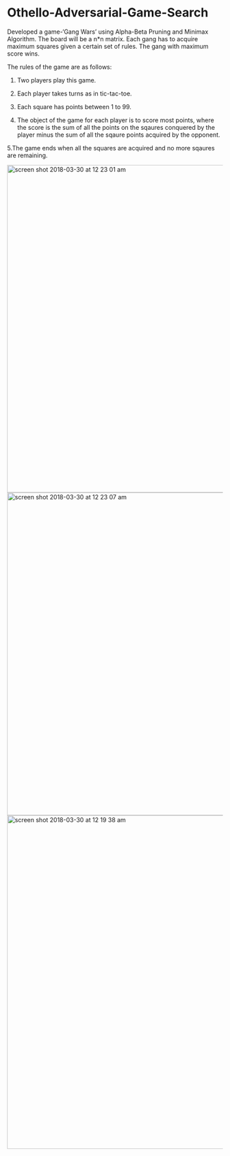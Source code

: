 # Othello-Adversarial-Game-Search
Developed a game-‘Gang Wars’ using Alpha-Beta Pruning and Minimax Algorithm. The board will be a n*n matrix. Each gang has to acquire maximum squares given a certain set of rules. The gang with maximum score wins.

The rules of the game are as follows:

1. Two players play this game.

2. Each player takes turns as in tic-tac-toe.

3. Each square has points between 1 to 99.

4. The object of the game for each player is to score most points, where the score is the sum of all the points on the sqaures conquered by the player minus the sum of all the sqaure points acquired by the opponent.

5.The game ends when all the squares are acquired and no more sqaures are remaining.

<img width="763" alt="screen shot 2018-03-30 at 12 23 01 am" src="https://user-images.githubusercontent.com/23444062/38128709-938af5dc-33b0-11e8-935d-a31702d1b44d.png">

<img width="752" alt="screen shot 2018-03-30 at 12 23 07 am" src="https://user-images.githubusercontent.com/23444062/38128718-979d3dba-33b0-11e8-8af5-3ee858ff7491.png">


<img width="777" alt="screen shot 2018-03-30 at 12 19 38 am" src="https://user-images.githubusercontent.com/23444062/38128662-5768dcb8-33b0-11e8-8358-dc5d08b2345c.png">


